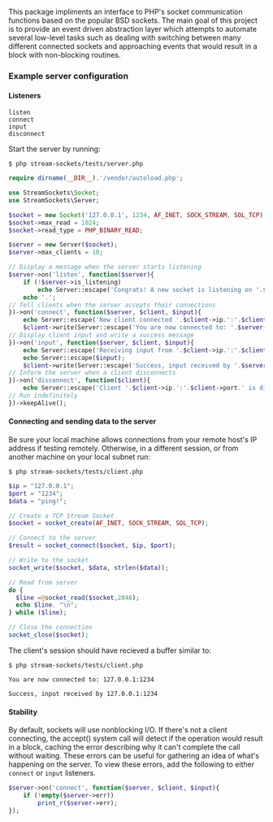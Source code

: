 This package impliments an interface to PHP's socket communication functions based on the popular BSD sockets.  The main goal of this project is to provide an event driven abstraction layer which attempts to automate several low-level tasks such as dealing with switching between many different connected sockets and approaching events that would result in a block with non-blocking routines.

### Example server configuration
#### Listeners
```
listen
connect
input
disconnect
```
Start the server by running:
```
$ php stream-sockets/tests/server.php
```

```php
require dirname(__DIR__).'/vendor/autoload.php';

use StreamSockets\Socket;
use StreamSockets\Server;

$socket = new Socket('127.0.0.1', 1234, AF_INET, SOCK_STREAM, SOL_TCP);
$socket->max_read = 1024;
$socket->read_type = PHP_BINARY_READ;

$server = new Server($socket);
$server->max_clients = 10;

// Display a message when the server starts listening
$server->on('listen', function($server){
    if (!$server->is_listening)
        echo Server::escape('Congrats! A new socket is listening on '.$server->socket->ip.' binded to port: '.$server->socket->port);
    echo '.';
// Tell clients when the server accepts their connections
})->on('connect', function($server, $client, $input){
    echo Server::escape('New client connected '.$client->ip.':'.$client->port);
    $client->write(Server::escape('You are now connected to: '.$server->socket->ip.':'.$server->socket->port));
// Display client input and write a success message
})->on('input', function($server, $client, $input){
    echo Server::escape('Receiving input from '.$client->ip.':'.$client->port);
    echo Server::escape($input);
    $client->write(Server::escape('Success, input received by '.$server->socket->ip.':'.$server->socket->port));
// Inform the server when a client disconnects
})->on('disconnect', function($client){
    echo Server::escape('Client '.$client->ip.':'.$client->port.' is disconnecting.');
// Run indefinitely
})->keepAlive();
```

#### Connecting and sending data to the server
Be sure your local machine allows connections from your remote host's IP address if testing remotely.  Otherwise, in a different session, or from another machine on your local subnet run:
```
$ php stream-sockets/tests/client.php
```

```php
$ip = "127.0.0.1";
$port = "1234";
$data = "ping!";

// Create a TCP Stream Socket
$socket = socket_create(AF_INET, SOCK_STREAM, SOL_TCP);

// Connect to the server
$result = socket_connect($socket, $ip, $port);

// Write to the socket
socket_write($socket, $data, strlen($data));

// Read from server
do {
  $line =@socket_read($socket,2048);
  echo $line. "\n";
} while ($line);

// Close the connection
socket_close($socket);
```

The client's session should have recieved a buffer similar to:
```
$ php stream-sockets/tests/client.php

You are now connected to: 127.0.0.1:1234

Success, input received by 127.0.0.1:1234
```

#### Stability

By default, sockets will use nonblocking I/O.  If there's not a client connecting, the accept() system call will detect if the operation would result in a block, caching the error describing why it can't complete the call without waiting.  These errors can be useful for gathering an idea of what's happening on the server.  To view these errors, add the following to either `connect` or `input` listeners.

```php
$server->on('connect', function($server, $client, $input){
    if (!empty($server->err))
        print_r($server->err);
});
```
